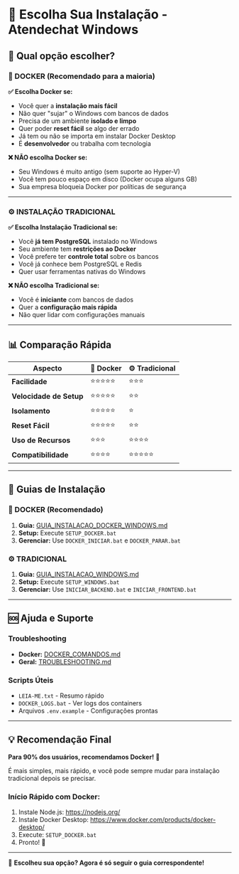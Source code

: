 # 🎯 Escolha Sua Instalação - Atendechat Windows

## 🤔 Qual opção escolher?

### 🐳 DOCKER (Recomendado para a maioria)

**✅ Escolha Docker se:**
- Você quer a **instalação mais fácil**
- Não quer "sujar" o Windows com bancos de dados
- Precisa de um ambiente **isolado e limpo**
- Quer poder **reset fácil** se algo der errado
- Já tem ou não se importa em instalar Docker Desktop
- É **desenvolvedor** ou trabalha com tecnologia

**❌ NÃO escolha Docker se:**
- Seu Windows é muito antigo (sem suporte ao Hyper-V)
- Você tem pouco espaço em disco (Docker ocupa alguns GB)
- Sua empresa bloqueia Docker por políticas de segurança

---

### ⚙️ INSTALAÇÃO TRADICIONAL

**✅ Escolha Instalação Tradicional se:**
- Você **já tem PostgreSQL** instalado no Windows
- Seu ambiente tem **restrições ao Docker**
- Você prefere ter **controle total** sobre os bancos
- Você já conhece bem PostgreSQL e Redis
- Quer usar ferramentas nativas do Windows

**❌ NÃO escolha Tradicional se:**
- Você é **iniciante** com bancos de dados
- Quer a **configuração mais rápida**
- Não quer lidar com configurações manuais

---

## 📊 Comparação Rápida

| Aspecto | 🐳 Docker | ⚙️ Tradicional |
|---------|-----------|----------------|
| **Facilidade** | ⭐⭐⭐⭐⭐ | ⭐⭐⭐ |
| **Velocidade de Setup** | ⭐⭐⭐⭐⭐ | ⭐⭐ |
| **Isolamento** | ⭐⭐⭐⭐⭐ | ⭐ |
| **Reset Fácil** | ⭐⭐⭐⭐⭐ | ⭐⭐ |
| **Uso de Recursos** | ⭐⭐⭐ | ⭐⭐⭐⭐ |
| **Compatibilidade** | ⭐⭐⭐⭐ | ⭐⭐⭐⭐⭐ |

---

## 🚀 Guias de Instalação

### 🐳 DOCKER (Recomendado)
1. **Guia:** [GUIA_INSTALACAO_DOCKER_WINDOWS.md](GUIA_INSTALACAO_DOCKER_WINDOWS.md)
2. **Setup:** Execute `SETUP_DOCKER.bat`
3. **Gerenciar:** Use `DOCKER_INICIAR.bat` e `DOCKER_PARAR.bat`

### ⚙️ TRADICIONAL
1. **Guia:** [GUIA_INSTALACAO_WINDOWS.md](GUIA_INSTALACAO_WINDOWS.md)
2. **Setup:** Execute `SETUP_WINDOWS.bat`
3. **Gerenciar:** Use `INICIAR_BACKEND.bat` e `INICIAR_FRONTEND.bat`

---

## 🆘 Ajuda e Suporte

### Troubleshooting
- **Docker:** [DOCKER_COMANDOS.md](DOCKER_COMANDOS.md)
- **Geral:** [TROUBLESHOOTING.md](TROUBLESHOOTING.md)

### Scripts Úteis
- `LEIA-ME.txt` - Resumo rápido
- `DOCKER_LOGS.bat` - Ver logs dos containers
- Arquivos `.env.example` - Configurações prontas

---

## 💡 Recomendação Final

**Para 90% dos usuários, recomendamos Docker!** 🐳

É mais simples, mais rápido, e você pode sempre mudar para instalação tradicional depois se precisar.

### Início Rápido com Docker:
1. Instale Node.js: https://nodejs.org/
2. Instale Docker Desktop: https://www.docker.com/products/docker-desktop/
3. Execute: `SETUP_DOCKER.bat`
4. Pronto! 🎉

---

🎯 **Escolheu sua opção? Agora é só seguir o guia correspondente!**